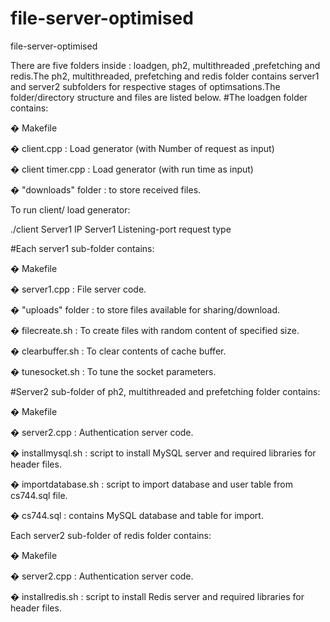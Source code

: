 # file-server-optimised
file-server-optimised

There are five folders inside : loadgen, ph2, multithreaded ,prefetching and redis.The ph2, multithreaded, prefetching and redis folder contains server1 and server2 subfolders for respective stages of optimsations.The folder/directory structure and files are listed below. #The loadgen folder contains:

� Makefile

� client.cpp : Load generator (with Number of request as input)

� client timer.cpp : Load generator (with run time as input)

� "downloads" folder : to store received files.

To run client/ load generator:

./client Server1 IP Server1 Listening-port request type

#Each server1 sub-folder contains:

� Makefile

� server1.cpp : File server code.

� "uploads" folder : to store files available for sharing/download.

� filecreate.sh : To create files with random content of specified size.

� clearbuffer.sh : To clear contents of cache buffer.

� tunesocket.sh : To tune the socket parameters.

#Server2 sub-folder of ph2, multithreaded and prefetching folder contains:

� Makefile

� server2.cpp : Authentication server code.

� installmysql.sh : script to install MySQL server and required libraries for header files.

� importdatabase.sh : script to import database and user table from cs744.sql file.

� cs744.sql : contains MySQL database and table for import.

Each server2 sub-folder of redis folder contains:

� Makefile

� server2.cpp : Authentication server code.

� installredis.sh : script to install Redis server and required libraries for header files.
